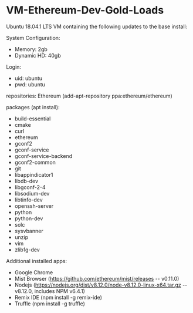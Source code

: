 # VM-Ethereum-Dev-Gold-Loads

Ubuntu 18.04.1 LTS VM containing the following updates to the base install:

System Configuration:
- Memory: 2gb
- Dynamic HD: 40gb

Login:
- uid: ubuntu
- pwd: ubuntu

repositories:
Ethereum (add-apt-repository ppa:ethereum/ethereum)

packages (apt install):
- build-essential
- cmake
- curl
- ethereum
- gconf2
- gconf-service
- gconf-service-backend
- gconf2-common
- git
- libappindicator1
- libdb-dev
- libgconf-2-4
- libsodium-dev
- libtinfo-dev 
- openssh-server
- python
- python-dev
- solc
- sysvbanner
- unzip
- vim
- zlib1g-dev

Additional installed apps:
- Google Chrome
- Mist Browser (https://github.com/ethereum/mist/releases -- v0.11.0)
- Nodejs (https://nodejs.org/dist/v8.12.0/node-v8.12.0-linux-x64.tar.gz -- v8.12.0, includes NPM v6.4.1)
- Remix IDE (npm install -g remix-ide)
- Truffle (npm install -g truffle)
